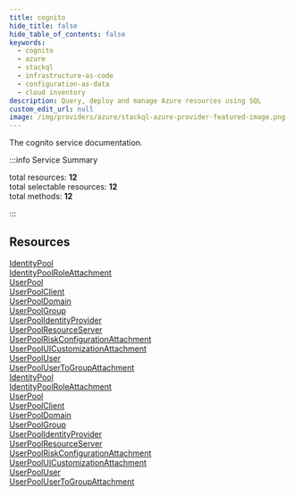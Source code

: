 ```yaml
---
title: cognito
hide_title: false
hide_table_of_contents: false
keywords:
  - cognito
  - azure
  - stackql
  - infrastructure-as-code
  - configuration-as-data
  - cloud inventory
description: Query, deploy and manage Azure resources using SQL
custom_edit_url: null
image: /img/providers/azure/stackql-azure-provider-featured-image.png
---
```


The cognito service documentation.

:::info Service Summary

<div class="row">
<div class="providerDocColumn">
<span>total resources:&nbsp;<b>12</b></span><br />
<span>total selectable resources:&nbsp;<b>12</b></span><br />
<span>total methods:&nbsp;<b>12</b></span><br />
</div>
</div>

:::

## Resources
<div class="row">
<div class="providerDocColumn">
<a href="/providers/azure/cognito/IdentityPool/">IdentityPool</a><br />
<a href="/providers/azure/cognito/IdentityPoolRoleAttachment/">IdentityPoolRoleAttachment</a><br />
<a href="/providers/azure/cognito/UserPool/">UserPool</a><br />
<a href="/providers/azure/cognito/UserPoolClient/">UserPoolClient</a><br />
<a href="/providers/azure/cognito/UserPoolDomain/">UserPoolDomain</a><br />
<a href="/providers/azure/cognito/UserPoolGroup/">UserPoolGroup</a><br />
<a href="/providers/azure/cognito/UserPoolIdentityProvider/">UserPoolIdentityProvider</a><br />
<a href="/providers/azure/cognito/UserPoolResourceServer/">UserPoolResourceServer</a><br />
<a href="/providers/azure/cognito/UserPoolRiskConfigurationAttachment/">UserPoolRiskConfigurationAttachment</a><br />
<a href="/providers/azure/cognito/UserPoolUICustomizationAttachment/">UserPoolUICustomizationAttachment</a><br />
<a href="/providers/azure/cognito/UserPoolUser/">UserPoolUser</a><br />
<a href="/providers/azure/cognito/UserPoolUserToGroupAttachment/">UserPoolUserToGroupAttachment</a>
</div>
<div class="providerDocColumn">
<a href="/providers/azure/cognito/IdentityPool/">IdentityPool</a><br />
<a href="/providers/azure/cognito/IdentityPoolRoleAttachment/">IdentityPoolRoleAttachment</a><br />
<a href="/providers/azure/cognito/UserPool/">UserPool</a><br />
<a href="/providers/azure/cognito/UserPoolClient/">UserPoolClient</a><br />
<a href="/providers/azure/cognito/UserPoolDomain/">UserPoolDomain</a><br />
<a href="/providers/azure/cognito/UserPoolGroup/">UserPoolGroup</a><br />
<a href="/providers/azure/cognito/UserPoolIdentityProvider/">UserPoolIdentityProvider</a><br />
<a href="/providers/azure/cognito/UserPoolResourceServer/">UserPoolResourceServer</a><br />
<a href="/providers/azure/cognito/UserPoolRiskConfigurationAttachment/">UserPoolRiskConfigurationAttachment</a><br />
<a href="/providers/azure/cognito/UserPoolUICustomizationAttachment/">UserPoolUICustomizationAttachment</a><br />
<a href="/providers/azure/cognito/UserPoolUser/">UserPoolUser</a><br />
<a href="/providers/azure/cognito/UserPoolUserToGroupAttachment/">UserPoolUserToGroupAttachment</a>
</div>
</div>